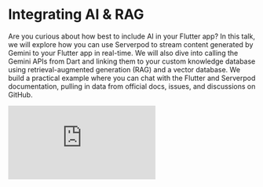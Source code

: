 # Integrating AI & RAG

Are you curious about how best to include AI in your Flutter app? In this talk, we will explore how you can use Serverpod to stream content generated by Gemini to your Flutter app in real-time. We will also dive into calling the Gemini APIs from Dart and linking them to your custom knowledge database using retrieval-augmented generation (RAG) and a vector database. We build a practical example where you can chat with the Flutter and Serverpod documentation, pulling in data from official docs, issues, and discussions on GitHub.

<div style={{ position : 'relative', paddingBottom : '56.25%', height : '0' }}><iframe style={{ position : 'absolute', top : '0', left : '0', width : '100%', height : '100%' }} width="560" height="315" src="https://www.youtube-nocookie.com/embed/NJ9H1kmwhuE" title="YouTube video player" frameborder="0" allow="accelerometer; autoplay; clipboard-write; encrypted-media; gyroscope; picture-in-picture" allowfullscreen></iframe></div>
